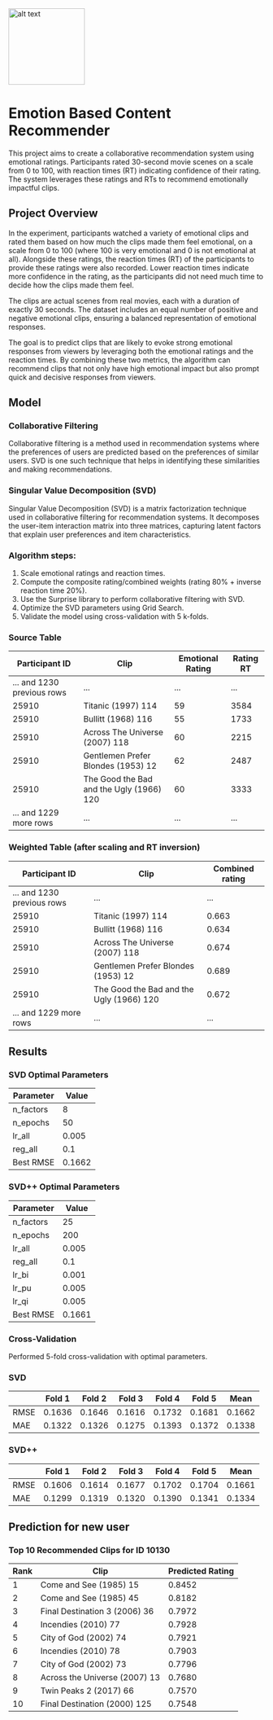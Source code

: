 <img src="icon.webp" width="150" alt="alt text">

# Emotion Based Content Recommender

This project aims to create a collaborative recommendation system using emotional ratings. Participants rated 30-second movie scenes on a scale from 0 to 100, with reaction times (RT) indicating confidence of their rating. The system leverages these ratings and RTs to recommend emotionally impactful clips.

## Project Overview
In the experiment, participants watched a variety of emotional clips and rated them based on how much the clips made them feel emotional, on a scale from 0 to 100 (where 100 is very emotional and 0 is not emotional at all). Alongside these ratings, the reaction times (RT) of the participants to provide these ratings were also recorded. Lower reaction times indicate more confidence in the rating, as the participants did not need much time to decide how the clips made them feel.   

The clips are actual scenes from real movies, each with a duration of exactly 30 seconds. The dataset includes an equal number of positive and negative emotional clips, ensuring a balanced representation of emotional responses.   

The goal is to predict clips that are likely to evoke strong emotional responses from viewers by leveraging both the emotional ratings and the reaction times. By combining these two metrics, the algorithm can recommend clips that not only have high emotional impact but also prompt quick and decisive responses from viewers.   

## Model

### Collaborative Filtering
Collaborative filtering is a method used in recommendation systems where the preferences of users are predicted based on the preferences of similar users. SVD is one such technique that helps in identifying these similarities and making recommendations.  

### Singular Value Decomposition (SVD)    

Singular Value Decomposition (SVD) is a matrix factorization technique used in collaborative filtering for recommendation systems. It decomposes the user-item interaction matrix into three matrices, capturing latent factors that explain user preferences and item characteristics.   

### Algorithm steps:
1. Scale emotional ratings and reaction times.   
2. Compute the composite rating/combined weights (rating 80% + inverse reaction time 20%).   
3. Use the Surprise library to perform collaborative filtering with SVD.   
4. Optimize the SVD parameters using Grid Search.   
5. Validate the model using cross-validation with 5 k-folds.   

### Source Table

| Participant ID             |                Clip                      | Emotional Rating | Rating RT |
|----------------------------|------------------------------------------|------------------|-----------|
| ... and 1230 previous rows |                   ...                    |       ...        |    ...    |
|           25910            |            Titanic (1997) 114            |        59        |   3584    |
|           25910            |            Bullitt (1968) 116            |        55        |   1733    |
|           25910            |      Across The Universe (2007) 118      |        60        |   2215    |
|           25910            |    Gentlemen Prefer Blondes (1953) 12    |        62        |   2487    |
|           25910            | The Good the Bad and the Ugly (1966) 120 |        60        |   3333    |
|   ... and 1229 more rows   |                   ...                    |       ...        |    ...    |


### Weighted Table (after scaling and RT inversion)

|      Participant ID        |                Clip                      | Combined rating |
|----------------------------|------------------------------------------|-----------------|
| ... and 1230 previous rows |                   ...                    |       ...       |
|           25910            |            Titanic (1997) 114            |      0.663      |
|           25910            |            Bullitt (1968) 116            |      0.634      |
|           25910            |      Across The Universe (2007) 118      |      0.674      |
|           25910            |    Gentlemen Prefer Blondes (1953) 12    |      0.689      |
|           25910            | The Good the Bad and the Ugly (1966) 120 |      0.672      |
|   ... and 1229 more rows   |                   ...                    |       ...       |


## Results

### SVD Optimal Parameters
| Parameter | Value |
|-----------|-------|
| n_factors |   8   |
| n_epochs  |  50   |
|  lr_all   | 0.005 |
|  reg_all  |  0.1  |
| Best RMSE | 0.1662 |

### SVD++ Optimal Parameters
| Parameter | Value |
|-----------|-------|
| n_factors |   25  |
| n_epochs  |  200  |
|  lr_all   | 0.005 |
|  reg_all  |  0.1  |
|   lr_bi   | 0.001 |
|   lr_pu   | 0.005 |
|   lr_qi   | 0.005 |
| Best RMSE | 0.1661|

### Cross-Validation
Performed 5-fold cross-validation with optimal parameters.   
### SVD
|           | Fold 1 | Fold 2 | Fold 3 | Fold 4 | Fold 5 |  Mean  |
|-----------|--------|--------|--------|--------|--------|--------|
| RMSE      | 0.1636 | 0.1646 | 0.1616 | 0.1732 | 0.1681 | 0.1662 |
| MAE       | 0.1322 | 0.1326 | 0.1275 | 0.1393 | 0.1372 | 0.1338 |

### SVD++
|           | Fold 1 | Fold 2 | Fold 3 | Fold 4 | Fold 5 |  Mean  |
|-----------|--------|--------|--------|--------|--------|--------|
| RMSE      | 0.1606 | 0.1614 | 0.1677 | 0.1702 | 0.1704 | 0.1661 |
| MAE       | 0.1299 | 0.1319 | 0.1320 | 0.1390 | 0.1341 | 0.1334 |

## Prediction for new user

### Top 10 Recommended Clips for ID 10130
| Rank |             Clip              | Predicted Rating |
|------|-------------------------------|------------------|
|  1   |    Come and See (1985) 15     |      0.8452      |
|  2   |    Come and See (1985) 45     |      0.8182      |
|  3   | Final Destination 3 (2006) 36 |      0.7972      |
|  4   |      Incendies (2010) 77      |      0.7928      |
|  5   |     City of God (2002) 74     |      0.7921      |
|  6   |      Incendies (2010) 78      |      0.7903      |
|  7   |     City of God (2002) 73     |      0.7796      |
|  8   | Across the Universe (2007) 13 |      0.7680      |
|  9   |    Twin Peaks 2 (2017) 66     |      0.7570      |
|  10  | Final Destination (2000) 125  |      0.7548      |

